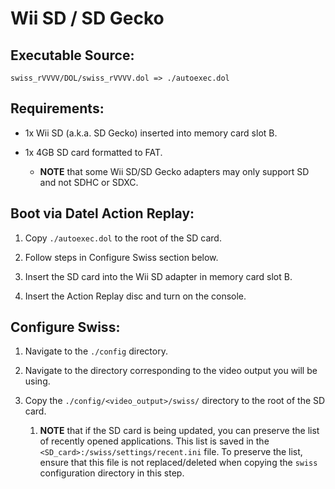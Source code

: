 Wii SD / SD Gecko
=================

Executable Source:
-----------------

	swiss_rVVVV/DOL/swiss_rVVVV.dol => ./autoexec.dol


Requirements:
------------

- 1x Wii SD (a.k.a. SD Gecko) inserted into memory card slot B.

- 1x 4GB SD card formatted to FAT.
	- **NOTE** that some Wii SD/SD Gecko adapters may only support
		SD and not SDHC or SDXC.


Boot via Datel Action Replay:
----------------------------

1. Copy `./autoexec.dol` to the root of the SD card.

1. Follow steps in Configure Swiss section below.

1. Insert the SD card into the Wii SD adapter in memory card slot B.

1. Insert the Action Replay disc and turn on the console.


Configure Swiss:
---------------

1. Navigate to the `./config` directory.

1. Navigate to the directory corresponding to the video output you will be using.

1. Copy the `./config/<video_output>/swiss/` directory to the root
	of the SD card.
	1. **NOTE** that if the SD card is being updated, you can preserve
		the list of recently opened applications. This list is saved in the
		`<SD_card>:/swiss/settings/recent.ini` file. To preserve the list, ensure
		that this file is not replaced/deleted when copying the `swiss` configuration
		directory in this step.
